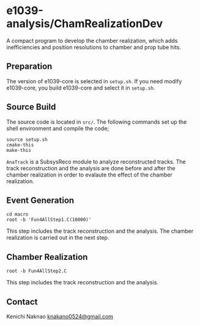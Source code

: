 # e1039-analysis/ChamRealizationDev

A compact program to develop the chamber realization, which adds inefficiencies and position resolutions to chamber and prop tube hits.

## Preparation

The version of e1039-core is selected in `setup.sh`.
If you need modify e1039-core, you build e1039-core and select it in `setup.sh`.


## Source Build

The source code is located in `src/`.
The following commands set up the shell environment and compile the code;

```
source setup.sh
cmake-this
make-this
```

`AnaTrack` is a SubsysReco module to analyze reconstructed tracks.
The track reconstruction and the analysis are done before and after the chamber realization in order to evalaute the effect of the chamber realization.


## Event Generation

```
cd macro
root -b 'Fun4AllStep1.C(10000)'
```

This step includes the track reconstruction and the analysis.
The chamber realization is carried out in the next step.


## Chamber Realization

```
root -b Fun4AllStep2.C
```

This step includes the track reconstruction and the analysis.


## Contact

Kenichi Naknao <knakano0524@gmail.com>
